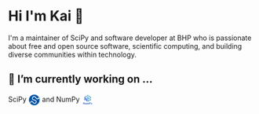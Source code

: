 
<!--
**Kai-Striega/Kai-Striega** is a ✨ _special_ ✨ repository because its `README.md` (this file) appears on your GitHub profile.

Here are some ideas to get you started:

- 🔭 I’m currently working on ...
- 🌱 I’m currently learning ...
- 👯 I’m looking to collaborate on ...
- 🤔 I’m looking for help with ...
- 💬 Ask me about ...
- 📫 How to reach me: ...
- 😄 Pronouns: ...
- ⚡ Fun fact: ...
-->

# Hi I'm Kai 👋

I'm a maintainer of SciPy and software developer at BHP who is passionate about free and open source software, scientific computing, and building diverse communities within technology.

## 🔭 I’m currently working on ...

SciPy <img align="center" height="24" src="assets/scipy_logo.svg" title="SciPy Logo"/> and NumPy <img align="center" height="24" src="assets/numpylogo2.svg" title="NumPy Logo"/>
